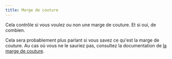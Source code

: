 ```yaml
---
title: Marge de couture
---
```


Cela contrôle si vous voulez ou non une marge de couture. Et si oui, de combien.

Cela sera probablement plus parlant si vous savez ce qu'est la marge de couture. Au cas où vous ne le sauriez pas, consultez la documentation de [la marge de couture](../../sewing/seamallowance).
